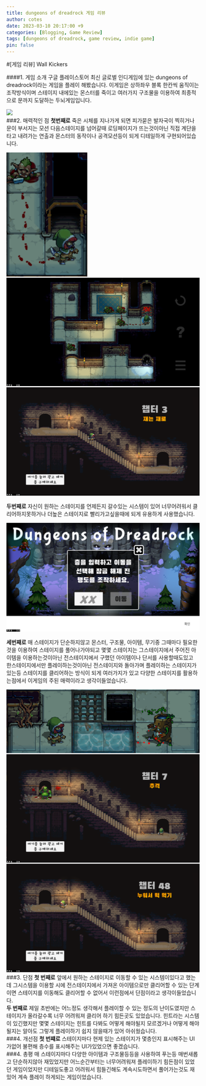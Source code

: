 ```yaml
---
title: dungeons of dreadrock 게임 리뷰
author: cotes
date: 2023-03-10 20:17:00 +9
categories: [Blogging, Game Review]
tags: [dungeons of dreadrock, game review, indie game]
pin: false
---
```


#[게임 리뷰] Wall Kickers

####1. 게임 소개
구글 플레이스토어 최신 글로벌 인디게임에 있는 dungeons of dreadrock이라는 게임을 플레이 해봤습니다. 이게임은 상하좌우 블록 한칸씩 움직이는 조작방식이며 스테이지 내에있는 몬스터를 죽이고 여러가지 구조물을 이용하여 최종적으로 문까지 도달하는 두뇌게임입니다.

![](https://user-images.githubusercontent.com/124504898/224283930-0f3e04b1-7299-4109-ba82-162b63178b99.png)
<br/>
###2. 매력적인 점
**첫번째로** 죽은 시체를 지나가게 되면 피가묻은 발자국이 찍히거나 문이 부서지는 모션 다음스테이지를 넘어갈때 로딩페이지가 뜨는것이아닌 직접 계단을 타고 내려가는 연출과 몬스터의 동작이나 공격모션등이 되게 디테일하게 구현되어있습니다.

![](../image/blood.png)![](/image/door.png)![](../image/next.png)

**두번째로** 자신이 원하는 스테이지를 언제든지 갈수있는 시스템이 있어 너무어려워서 클리어하지못하거나 더높은 스테이지로 빨리가고싶을때에 되게 유용하게 사용했습니다.

![](../image/stage.png)

**세번째로** 매 스테이지가 단순하지않고 몬스터, 구조물, 아이템, 무기중 그때마다 필요한것을 이용하여 스테이지를 풀어나가야되고 몇몇 스테이지는 그스테이지에서 주어진 아이템을 이용하는것이아닌 전스테이지에서 구했던 아이템이나 단서를 사용할때도있고 한스테이지에서만 플레이하는것이아닌 전스테이지와 돌아가며 플레이하는 스테이지가 있는등 스테이지를 클리어하는 방식이 되게 여러가지가 있고 다양한 스테이지를 활용하는점에서 이게임의 주된 매력이라고 생각이들었습니다.

![](../image/knife.png)
![](../image/ok.png)
![](../image/back.png)
<br/>
###3. 단점
**첫 번째로** 앞에서 원하는 스테이지로 이동할 수 있는 시스템이있다고 했는데 그시스템을 이용할 시에 전스테이지에서 가져온 아이템으로만 클리어할 수 있는 단계이면 스테이지를 이동해도 클리어할 수 없어서 이런점에서 단점이라고 생각이들었습니다.
\
**두 번째로** 제일 초반에는 어느정도 생각해서 플레이할 수 있는 정도의 난이도였지만 스테이지가 올라갈수록 너무 어려워져 클리어 하기 힘든곳도 있었습니다. 힌트라는 시스템이 있긴했지만 몇몇 스테이지는 힌트를 다봐도 어떻게 해야될지 모르겠거나 어떻게 해야될지는 알아도 그렇게 플레이하기 쉽지 않을때가 있어 아쉬웠습니다.
\
###4. 개선점
**첫 번쨰로** 스테이지마다 현제 있는 스테이지가 몇층인지 표시해주는 UI가없어 불편해 층수를 표시해주는 UI가있었으면 좋겠습니다.
\
###4. 총평
매 스테이지마다 다양한 아이템과 구조물등등을 사용하여 푸는등 매번새롭고 단순하지않아 재밌었지만 어느순간부터는 너무어려워져 플레이하기 힘든점이 있었던 게임이었지만 디테일도좋고 어려워서 힘들긴해도 계속시도하면서 풀어가는것도 재밌어 계속 플레이 하게되는 게임이었습니다.

